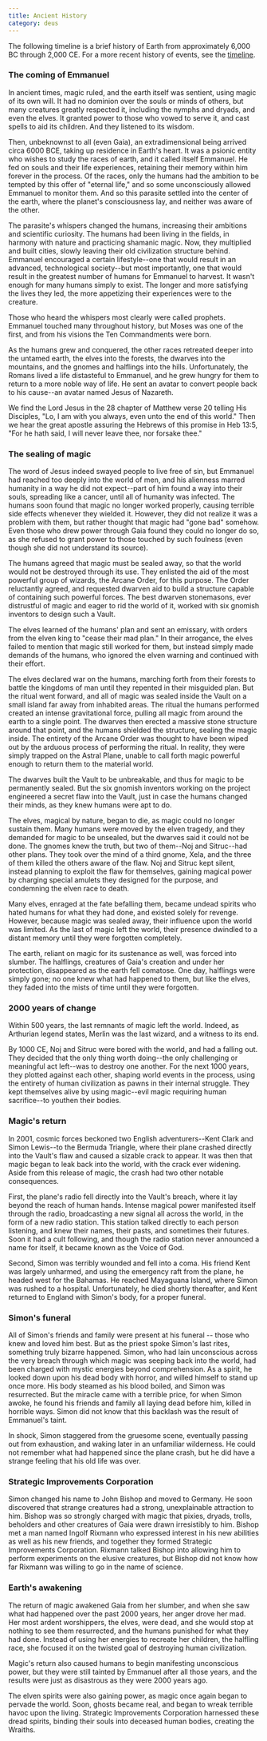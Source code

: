 ```yaml
---
title: Ancient History
category: deus
---
```

The following timeline is a brief history of Earth from approximately 6,000 BC through 2,000 CE. For a more recent history of events, see the [timeline](timeline).


### The coming of Emmanuel

In ancient times, magic ruled, and the earth itself was sentient, using magic of its own will.  It had no dominion over the souls or minds of others, but many creatures greatly respected it, including the nymphs and dryads, and even the elves.  It granted power to those who vowed to serve it, and cast spells to aid its children.  And they listened to its wisdom.

Then, unbeknownst to all (even Gaia), an extradimensional being arrived circa 6000 BCE, taking up residence in Earth's heart.  It was a psionic entity who wishes to study the races of earth, and it called itself Emmanuel.  He fed on souls and their life experiences, retaining their memory within him forever in the process.  Of the races, only the humans had the ambition to be tempted by this offer of "eternal life," and so some unconsciously allowed Emmanuel to monitor them.  And so this parasite settled into the center of the earth, where the planet's consciousness lay, and neither was aware of the other.

The parasite's whispers changed the humans, increasing their ambitions and scientific curiosity.  The humans had been living in the fields, in harmony with nature and practicing shamanic magic.  Now, they multiplied and built cities, slowly leaving their old civilization structure behind.  Emmanuel encouraged a certain lifestyle--one that would result in an advanced, technological society--but most importantly, one that would result in the greatest number of humans for Emmanuel to harvest.  It wasn't enough for many humans simply to exist.  The longer and more satisfying the lives they led, the more appetizing their experiences were to the creature.

Those who heard the whispers most clearly were called prophets.  Emmanuel touched many throughout history, but Moses was one of the first, and from his visions the Ten Commandments were born.

As the humans grew and conquered, the other races retreated deeper into the untamed earth, the elves into the forests, the dwarves into the mountains, and the gnomes and halflings into the hills.  Unfortunately, the Romans lived a life distasteful to Emmanuel, and he grew hungry for them to return to a more noble way of life.  He sent an avatar to convert people back to his cause--an avatar named Jesus of Nazareth.

We find the Lord Jesus in the 28 chapter of Matthew verse 20 telling His Disciples, "Lo, I am with you always, even unto the end of this world."  Then we hear the great apostle assuring the Hebrews of this promise in Heb 13:5, "For he hath said, I will never leave thee, nor forsake thee."


### The sealing of magic

The word of Jesus indeed swayed people to live free of sin, but Emmanuel had reached too deeply into the world of men, and his alienness marred humanity in a way he did not expect--part of him found a way into their souls, spreading like a cancer, until all of humanity was infected.  The humans soon found that magic no longer worked properly, causing terrible side effects whenever they wielded it.  However, they did not realize it was a problem with them, but rather thought that magic had "gone bad" somehow.  Even those who drew power through Gaia found they could no longer do so, as she refused to grant power to those touched by such foulness (even though she did not understand its source).

The humans agreed that magic must be sealed away, so that the world would not be destroyed through its use.  They enlisted the aid of the most powerful group of wizards, the Arcane Order, for this purpose.  The Order reluctantly agreed, and requested dwarven aid to build a structure capable of containing such powerful forces.  The best dwarven stonemasons, ever distrustful of magic and eager to rid the world of it, worked with six gnomish inventors to design such a Vault.

The elves learned of the humans' plan and sent an emissary, with orders from the elven king to "cease their mad plan."  In their arrogance, the elves failed to mention that magic still worked for them, but instead simply made demands of the humans, who ignored the elven warning and continued with their effort.

The elves declared war on the humans, marching forth from their forests to battle the kingdoms of man until they repented in their misguided plan.  But the ritual went forward, and all of magic was sealed inside the Vault on a small island far away from inhabited areas.  The ritual the humans performed created an intense gravitational force, pulling all magic from around the earth to a single point.  The dwarves then erected a massive stone structure around that point, and the humans shielded the structure, sealing the magic inside.  The entirety of the Arcane Order was thought to have been wiped out by the arduous process of performing the ritual.  In reality, they were simply trapped on the Astral Plane, unable to call forth magic powerful enough to return them to the material world.

The dwarves built the Vault to be unbreakable, and thus for magic to be permanently sealed.  But the six gnomish inventors working on the project engineered a secret flaw into the Vault, just in case the humans changed their minds, as they knew humans were apt to do.

The elves, magical by nature, began to die, as magic could no longer sustain them.  Many humans were moved by the elven tragedy, and they demanded for magic to be unsealed, but the dwarves said it could not be done.  The gnomes knew the truth, but two of them--Noj and Sitruc--had other plans.  They took over the mind of a third gnome, Xela, and the three of them killed the others aware of the flaw.  Noj and Sitruc kept silent, instead planning to exploit the flaw for themselves, gaining magical power by charging special amulets they designed for the purpose, and condemning the elven race to death.

Many elves, enraged at the fate befalling them, became undead spirits who hated humans for what they had done, and existed solely for revenge.  However, because magic was sealed away, their influence upon the world was limited.  As the last of magic left the world, their presence dwindled to a distant memory until they were forgotten completely.

The earth, reliant on magic for its sustenance as well, was forced into slumber.  The halflings, creatures of Gaia's creation and under her protection, disappeared as the earth fell comatose.  One day, halflings were simply gone; no one knew what had happened to them, but like the elves, they faded into the mists of time until they were forgotten.


### 2000 years of change

Within 500 years, the last remnants of magic left the world.  Indeed, as Arthurian legend states, Merlin was the last wizard, and a witness to its end.

By 1000 CE, Noj and Sitruc were bored with the world, and had a falling out.  They decided that the only thing worth doing--the only challenging or meaningful act left--was to destroy one another.  For the next 1000 years, they plotted against each other, shaping world events in the process, using the entirety of human civilization as pawns in their internal struggle.
They kept themselves alive by using magic--evil magic requiring human sacrifice--to youthen their bodies.


### Magic's return

In 2001, cosmic forces beckoned two English adventurers--Kent Clark and Simon Lewis--to the Bermuda Triangle, where their plane crashed directly into the Vault's flaw and caused a sizable crack to appear.  It was then that magic began to leak back into the world, with the crack ever widening.  Aside from this release of magic, the crash had two other notable consequences.

First, the plane's radio fell directly into the Vault's breach, where it lay beyond the reach of human hands.  Intense magical power manifested itself through the radio, broadcasting a new signal all across the world, in the form of a new radio station.  This station talked directly to each person listening, and knew their names, their pasts, and sometimes their futures.  Soon it had a cult following, and though the radio station never announced a name for itself, it became known as the Voice of God.

Second, Simon was terribly wounded and fell into a coma.  His friend Kent was largely unharmed, and using the emergency raft from the plane, he headed west for the Bahamas. He reached Mayaguana Island, where Simon was rushed to a hospital.  Unfortunately, he died shortly thereafter, and Kent returned to England with Simon's body, for a proper funeral.


### Simon's funeral

All of Simon's friends and family were present at his funeral -- those who knew and loved him best.  But as the priest spoke Simon's last rites, something truly bizarre happened.  Simon, who had lain unconscious across the very breach through which magic was seeping back into the world, had been charged with mystic energies beyond comprehension.  As a spirit, he looked down upon his dead body with horror, and willed himself to stand up once more.  His body steamed as his blood boiled, and Simon was resurrected.  But the miracle came with a terrible price, for when Simon awoke, he found his friends and family all laying dead before him, killed in horrible ways.  Simon did not know that this backlash was the result of Emmanuel's taint.

In shock, Simon staggered from the gruesome scene, eventually passing out from exhaustion, and waking later in an unfamiliar wilderness.  He could not remember what had happened since the plane crash, but he did have a strange feeling that his old life was over.


### Strategic Improvements Corporation

Simon changed his name to John Bishop and moved to Germany. He soon discovered that strange creatures had a strong, unexplainable attraction to him. Bishop was so strongly charged with magic that pixies, dryads, trolls, beholders and other creatures of Gaia were drawn irresistibly to him. Bishop met a man named Ingolf Rixmann who expressed interest in his new abilities as well as his new friends, and together they formed Strategic Improvements Corporation. Rixmann talked Bishop into allowing him to perform experiments on the elusive creatures, but Bishop did not know how far Rixmann was willing to go in the name of science.


### Earth's awakening

The return of magic awakened Gaia from her slumber, and when she saw what had happened over the past 2000 years, her anger drove her mad.  Her most ardent worshippers, the elves, were dead, and she would stop at nothing to see them resurrected, and the humans punished for what they had done.  Instead of using her energies to recreate her children, the halfling race, she focused it on the twisted goal of destroying human civilization.

Magic's return also caused humans to begin manifesting unconscious power, but they were still tainted by Emmanuel after all those years, and the results were just as disastrous as they were 2000 years ago.

The elven spirits were also gaining power, as magic once again began to pervade the world.  Soon, ghosts became real, and began to wreak terrible havoc upon the living.  Strategic Improvements Corporation harnessed these dread spirits, binding their souls into deceased human bodies, creating the Wraiths.

